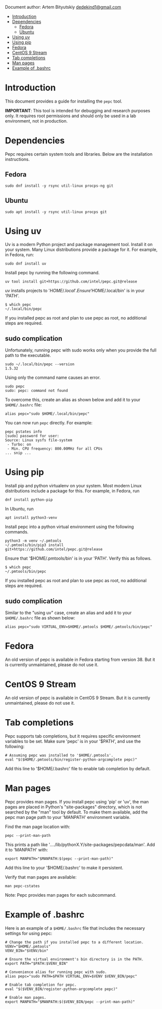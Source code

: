 <!--
-*- coding: utf-8 -*-
vim: ts=4 sw=4 tw=100 et ai si

# Copyright (C) 2020-2025 Intel Corporation
# SPDX-License-Identifier: BSD-3-Clause

Author: Artem Bityutskiy <artem.bityutskiy@linux.intel.com>
-->

Document author: Artem Bityutskiy <dedekind1@gmail.com>

- [Introduction](#introduction)
- [Dependencies](#dependencies)
  - [Fedora](#fedora)
  - [Ubuntu](#ubuntu)
- [Using uv](#using-uv)
- [Using pip](#using-pip)
- [Fedora](#fedora-1)
- [CentOS 9 Stream](#centos-9-stream)
- [Tab completions](#tab-completions)
- [Man pages](#man-pages)
- [Example of .bashrc](#example-of-bashrc)

# Introduction

This document provides a guide for installing the `pepc` tool.

**IMPORTANT**: This tool is intended for debugging and research purposes only. It requires root
permissions and should only be used in a lab environment, not in production.

# Dependencies

Pepc requires certain system tools and libraries. Below are the installation instructions.

## Fedora

```
sudo dnf install -y rsync util-linux procps-ng git
```

## Ubuntu

```
sudo apt install -y rsync util-linux procps git
```

# Using uv

Uv is a modern Python project and package management tool. Install it on your system. Many Linux
distributions provide a package for it. For example, in Fedora, run:

```
sudo dnf install uv
```

Install pepc by running the following command.

```
uv tool install git+https://github.com/intel/pepc.git@release
```

uv installs projects to '$HOME/.local'. Ensure '$HOME/.local/bin' is in your 'PATH'.

```
$ which pepc
~/.local/bin/pepc
```

If you installed pepc as root and plan to use pepc as root, no additional steps are required.

## sudo complication

Unfortunately, running pepc with sudo works only when you provide the full path to the executable.

```
sudo ~/.local/bin/pepc --version
1.5.32
```

Using only the command name causes an error.

```
sudo pepc
sudo: pepc: command not found
```

To overcome this, create an alias as shown below and add it to your `$HOME/.bashrc` file:

```
alias pepc="sudo $HOME/.local/bin/pepc"
```
You can now run `pepc` directly. For example:

```
pepc pstates info
[sudo] password for user:
Source: Linux sysfs file-system
 - Turbo: on
 - Min. CPU frequency: 800.00MHz for all CPUs
... snip ...
```

# Using pip

Install pip and python virtualenv on your system. Most modern Linux distributions include a package
for this. For example, in Fedora, run

```
dnf install python-pip
```

In Ubuntu, run

```
apt install python3-venv
```

Install pepc into a python virtual environment using the following commands.

```
python3 -m venv ~/.pmtools
~/.pmtools/bin/pip3 install git+https://github.com/intel/pepc.git@release
```

Ensure that '$HOME/.pmtools/bin' is in your 'PATH'. Verify this as follows.

```
$ which pepc
~/.pmtools/bin/pepc
```

If you installed pepc as root and plan to use pepc as root, no additional steps are required.

## sudo complication

Similar to the "using uv" case, create an alias and add it to your `$HOME/.bashrc` file as shown
below:

```
alias pepc="sudo VIRTUAL_ENV=$HOME/.pmtools $HOME/.pmtools/bin/pepc"
```

# Fedora

An old version of pepc is available in Fedora starting from version 38. But it is currently
unmaintained, please do not use it.

# CentOS 9 Stream

An old version of pepc is available in CentOS 9 Stream. But it is currently unmaintained, please do
not use it.

# Tab completions

Pepc supports tab completions, but it requires specific environment variables to be set. Make sure
'pepc' is in your '$PATH', and  use the following:

```
# Assuming pepc was installed to '$HOME/.pmtools'.
eval "$($HOME/.pmtools/bin/register-python-argcomplete pepc)"
```

Add this line to '$HOME/.bashrc' file to enable tab completion by default.

# Man pages

Pepc provides man pages. If you install pepc using 'pip' or 'uv', the man pages are placed in
Python's "site-packages" directory, which is not searched by the "man" tool by default. To make
them available, add the pepc man page path to your 'MANPATH' environment variable.

Find the man page location with:

```
pepc --print-man-path
```

This prints a path like '..../lib/pythonX.Y/site-packages/pepcdata/man'. Add it to 'MANPATH' with:

```
export MANPATH="$MANPATH:$(pepc --print-man-path)"
```

Add this line to your '$HOME/.bashrc' to make it persistent.

Verify that man pages are available:

```
man pepc-cstates
```

Note: Pepc provides man pages for each subcommand.

# Example of .bashrc

Here is an example of a `$HOME/.bashrc` file that includes the necessary settings for using pepc:

```
# Change the path if you installed pepc to a different location.
VENV="$HOME/.pmtools"
VENV_BIN="$VENV/bin"

# Ensure the virtual environment's bin directory is in the PATH.
export PATH="$PATH:$VENV_BIN"

# Convenience alias for running pepc with sudo.
alias pepc="sudo PATH=$PATH VIRTUAL_ENV=$VENV $VENV_BIN/pepc"

# Enable tab completion for pepc.
eval "$($VENV_BIN/register-python-argcomplete pepc)"

# Enable man pages.
export MANPATH="$MANPATH:$($VENV_BIN/pepc --print-man-path)"
```
